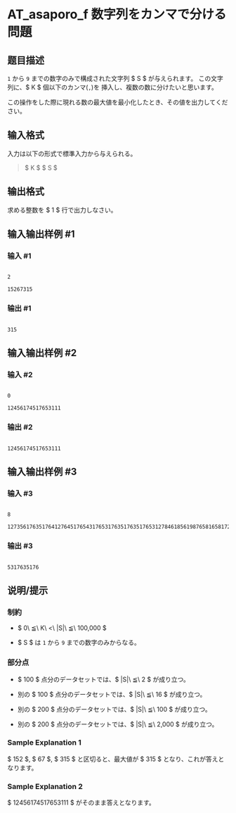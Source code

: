 # AT_asaporo_f 数字列をカンマで分ける問題

## 题目描述

[problemUrl]: https://atcoder.jp/contests/cf16-tournament-round1-open/tasks/asaporo_f

`1` から `9` までの数字のみで構成された文字列 $ S $ が与えられます。 この文字列に、$ K $ 個以下のカンマ(`,`)を 挿入し、複数の数に分けたいと思います。

この操作をした際に現れる数の最大値を最小化したとき、その値を出力してください。

## 输入格式

入力は以下の形式で標準入力から与えられる。

> $ K $ $ S $

## 输出格式

求める整数を $ 1 $ 行で出力しなさい。

## 输入输出样例 #1

### 输入 #1

```
2
15267315
```

### 输出 #1

```
315
```

## 输入输出样例 #2

### 输入 #2

```
0
12456174517653111
```

### 输出 #2

```
12456174517653111
```

## 输入输出样例 #3

### 输入 #3

```
8
127356176351764127645176543176531763517635176531278461856198765816581726586715987216581
```

### 输出 #3

```
5317635176
```

## 说明/提示

### 制約

- $ 0\ ≦\ K\ <\ |S|\ ≦\ 100,000 $
- $ S $ は `1` から `9` までの数字のみからなる。

### 部分点

- $ 100 $ 点分のデータセットでは、$ |S|\ ≦\ 2 $ が成り立つ。
- 別の $ 100 $ 点分のデータセットでは、$ |S|\ ≦\ 16 $ が成り立つ。
- 別の $ 200 $ 点分のデータセットでは、$ |S|\ ≦\ 100 $ が成り立つ。
- 別の $ 200 $ 点分のデータセットでは、$ |S|\ ≦\ 2,000 $ が成り立つ。

### Sample Explanation 1

$ 152 $, $ 67 $, $ 315 $ と区切ると、最大値が $ 315 $ となり、これが答えとなります。

### Sample Explanation 2

$ 12456174517653111 $ がそのまま答えとなります。